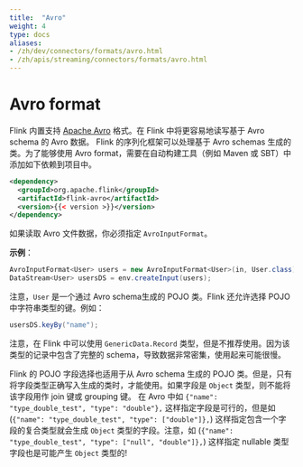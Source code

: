 ```yaml
---
title:  "Avro"
weight: 4
type: docs
aliases:
- /zh/dev/connectors/formats/avro.html
- /zh/apis/streaming/connectors/formats/avro.html
---
```

<!--
Licensed to the Apache Software Foundation (ASF) under one
or more contributor license agreements.  See the NOTICE file
distributed with this work for additional information
regarding copyright ownership.  The ASF licenses this file
to you under the Apache License, Version 2.0 (the
"License"); you may not use this file except in compliance
with the License.  You may obtain a copy of the License at

  http://www.apache.org/licenses/LICENSE-2.0

Unless required by applicable law or agreed to in writing,
software distributed under the License is distributed on an
"AS IS" BASIS, WITHOUT WARRANTIES OR CONDITIONS OF ANY
KIND, either express or implied.  See the License for the
specific language governing permissions and limitations
under the License.
-->

<a name="avro-format"></a>

# Avro format

Flink 内置支持 [Apache Avro](http://avro.apache.org/) 格式。在 Flink 中将更容易地读写基于 Avro schema 的 Avro 数据。
Flink 的序列化框架可以处理基于 Avro schemas 生成的类。为了能够使用 Avro format，需要在自动构建工具（例如 Maven 或 SBT）中添加如下依赖到项目中。

```xml
<dependency>
  <groupId>org.apache.flink</groupId>
  <artifactId>flink-avro</artifactId>
  <version>{{< version >}}</version>
</dependency>
```

如果读取 Avro 文件数据，你必须指定 `AvroInputFormat`。

**示例**：

```java
AvroInputFormat<User> users = new AvroInputFormat<User>(in, User.class);
DataStream<User> usersDS = env.createInput(users);
```

注意，`User` 是一个通过 Avro schema生成的 POJO 类。Flink 还允许选择 POJO 中字符串类型的键。例如：

```java
usersDS.keyBy("name");
```


注意，在 Flink 中可以使用 `GenericData.Record` 类型，但是不推荐使用。因为该类型的记录中包含了完整的 schema，导致数据非常密集，使用起来可能很慢。

Flink 的 POJO 字段选择也适用于从 Avro schema 生成的 POJO 类。但是，只有将字段类型正确写入生成的类时，才能使用。如果字段是 `Object` 类型，则不能将该字段用作 join 键或 grouping 键。
在 Avro 中如 `{"name": "type_double_test", "type": "double"},` 这样指定字段是可行的，但是如 (`{"name": "type_double_test", "type": ["double"]},`) 这样指定包含一个字段的复合类型就会生成 `Object` 类型的字段。注意，如 (`{"name": "type_double_test", "type": ["null", "double"]},`) 这样指定 nullable 类型字段也是可能产生 `Object` 类型的!
